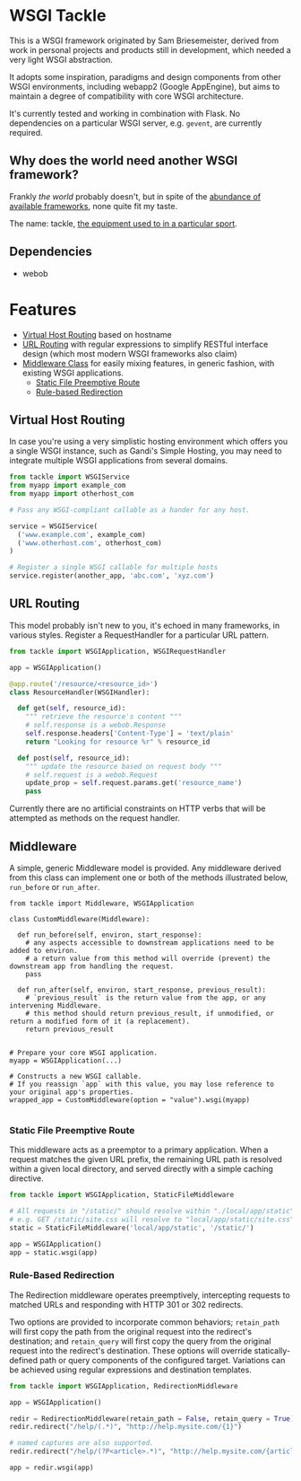 # WSGI Tackle 

This is a WSGI framework originated by Sam Briesemeister, derived from work in personal projects and products still in development, which needed a very light WSGI abstraction.

It adopts some inspiration, paradigms and design components from other WSGI environments, including webapp2 (Google AppEngine), but aims to maintain a degree of compatibility with core WSGI architecture.

It's currently tested and working in combination with Flask. No dependencies on a particular WSGI server, e.g. `gevent`, are currently required. 

## Why does the world need another WSGI framework?

Frankly *the world* probably doesn't, but in spite of the [abundance of available frameworks](http://wsgi.readthedocs.org/en/latest/frameworks.html), none quite fit my taste. 

The name: tackle, [the equipment used to in a particular sport](http://www.thefreedictionary.com/tackle). 

## Dependencies

- webob


# Features

- [Virtual Host Routing](#virtualhost) based on hostname
- [URL Routing](#routing) with regular expressions to simplify RESTful interface design (which most modern WSGI frameworks also claim)
- [Middleware Class](#middleware) for easily mixing features, in generic fashion, with existing WSGI applications.
  - [Static File Preemptive Route](#staticfiles-middleware)
  - [Rule-based Redirection](#redirection-middleware)


## Virtual Host Routing <a id='virtualhost'></a>

In case you're using a very simplistic hosting environment which offers you a single WSGI instance, such as Gandi's Simple Hosting, you may need to integrate multiple WSGI applications from several domains.

```python
from tackle import WSGIService
from myapp import example_com
from myapp import otherhost_com

# Pass any WSGI-compliant callable as a hander for any host.

service = WSGIService(
  ('www.example.com', example_com)
  ('www.otherhost.com', otherhost_com)
)

# Register a single WSGI callable for multiple hosts
service.register(another_app, 'abc.com', 'xyz.com')

```


## URL Routing <a id='routing'></a>

This model probably isn't new to you, it's echoed in many frameworks, in various styles.
Register a RequestHandler for a particular URL pattern.

```python
from tackle import WSGIApplication, WSGIRequestHandler

app = WSGIApplication()

@app.route('/resource/<resource_id>')
class ResourceHandler(WSGIHandler):

  def get(self, resource_id):
    """ retrieve the resource's content """
    # self.response is a webob.Response
    self.response.headers['Content-Type'] = 'text/plain'
    return "Looking for resource %r" % resource_id

  def post(self, resource_id):
    """ update the resource based on request body """
    # self.request is a webob.Request
    update_prop = self.request.params.get('resource_name')
    pass

```

Currently there are no artificial constraints on HTTP verbs that will be attempted as methods on the request handler. 



## Middleware <a id="middleware"></a>

A simple, generic Middleware model is provided. Any middleware derived from this class can implement one or both of the methods illustrated below, `run_before` or `run_after`.

```
from tackle import Middleware, WSGIApplication

class CustomMiddleware(Middleware):

  def run_before(self, environ, start_response):
    # any aspects accessible to downstream applications need to be added to environ.
    # a return value from this method will override (prevent) the downstream app from handling the request.
    pass

  def run_after(self, environ, start_response, previous_result):
    # `previous_result` is the return value from the app, or any intervening Middleware.
    # this method should return previous_result, if unmodified, or return a modified form of it (a replacement).
    return previous_result

  
# Prepare your core WSGI application.
myapp = WSGIApplication(...)

# Constructs a new WSGI callable. 
# If you reassign `app` with this value, you may lose reference to your original app's properties. 
wrapped_app = CustomMiddleware(option = "value").wsgi(myapp)


```


### Static File Preemptive Route <a id="staticfiles-middleware"></a>

This middleware acts as a preemptor to a primary application. When a request matches the given URL prefix, the remaining URL path is resolved within a given local directory, and served directly with a simple caching directive.

```python
from tackle import WSGIApplication, StaticFileMiddleware

# All requests in "/static/" should resolve within "./local/app/static"
# e.g. GET /static/site.css will resolve to "local/app/static/site.css"
static = StaticFileMiddleware('local/app/static', '/static/')

app = WSGIApplication()
app = static.wsgi(app)

```

### Rule-Based Redirection <a id="redirection-middleware"></a>

The Redirection middleware operates preemptively, intercepting requests to matched URLs and responding with HTTP 301 or 302 redirects.

Two options are provided to incorporate common behaviors; `retain_path` will first copy the path from the original request into the redirect's destination; and `retain_query` will first copy the query from the original request into the redirect's destination. 
These options will override statically-defined path or query components of the configured target. Variations can be achieved using regular expressions and destination templates.

```python
from tackle import WSGIApplication, RedirectionMiddleware

app = WSGIApplication()

redir = RedirectionMiddleware(retain_path = False, retain_query = True) # defaults
redir.redirect("/help/(.*)", "http://help.mysite.com/{1}")

# named captures are also supported.
redir.redirect("/help/(?P<article>.*)", "http://help.mysite.com/{article}")

app = redir.wsgi(app)

```

